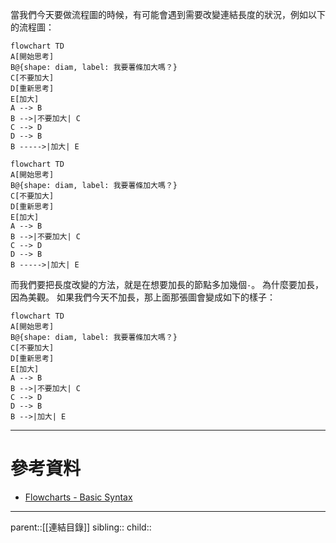 當我們今天要做流程圖的時候，有可能會遇到需要改變連結長度的狀況，例如以下的流程圖：
```Mermaid
flowchart TD
A[開始思考]
B@{shape: diam, label: 我要薯條加大嗎？}
C[不要加大]
D[重新思考]
E[加大]
A --> B
B -->|不要加大| C
C --> D
D --> B
B ----->|加大| E
```
```mermaid
flowchart TD
A[開始思考]
B@{shape: diam, label: 我要薯條加大嗎？}
C[不要加大]
D[重新思考]
E[加大]
A --> B
B -->|不要加大| C
C --> D
D --> B
B ----->|加大| E
```
而我們要把長度改變的方法，就是在想要加長的節點多加幾個`-`。
為什麼要加長，因為美觀。
如果我們今天不加長，那上面那張圖會變成如下的樣子：
```mermaid
flowchart TD
A[開始思考]
B@{shape: diam, label: 我要薯條加大嗎？}
C[不要加大]
D[重新思考]
E[加大]
A --> B
B -->|不要加大| C
C --> D
D --> B
B -->|加大| E
```
- - -
# 參考資料
- [Flowcharts - Basic Syntax](https://mermaid.js.org/syntax/flowchart.html)
- - -
parent::[[連結目錄]]
sibling::
child::
